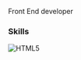 Front End developer

### Skills

<img src="https://skillicons.dev/icons?i=js,html,css,tailwind,vue,lua,nuxt,next,react,ts,mongodb,mysql,discordjs" alt="HTML5" /></a>

